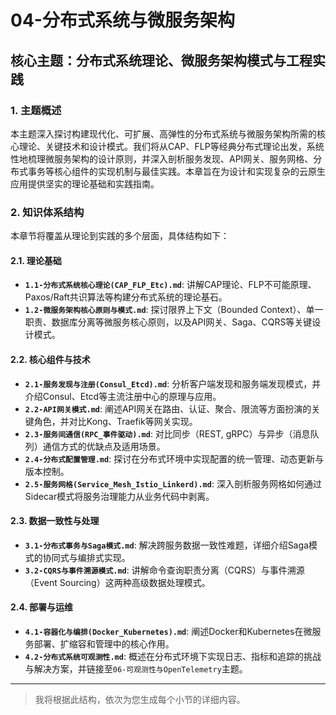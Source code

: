 # 04-分布式系统与微服务架构

## 核心主题：分布式系统理论、微服务架构模式与工程实践

### 1. 主题概述

本主题深入探讨构建现代化、可扩展、高弹性的分布式系统与微服务架构所需的核心理论、关键技术和设计模式。我们将从CAP、FLP等经典分布式理论出发，系统性地梳理微服务架构的设计原则，并深入剖析服务发现、API网关、服务网格、分布式事务等核心组件的实现机制与最佳实践。本章旨在为设计和实现复杂的云原生应用提供坚实的理论基础和实践指南。

### 2. 知识体系结构

本章节将覆盖从理论到实践的多个层面，具体结构如下：

#### 2.1. 理论基础

- **`1.1-分布式系统核心理论(CAP_FLP_Etc).md`**: 讲解CAP理论、FLP不可能原理、Paxos/Raft共识算法等构建分布式系统的理论基石。
- **`1.2-微服务架构核心原则与模式.md`**: 探讨限界上下文（Bounded Context）、单一职责、数据库分离等微服务核心原则，以及API网关、Saga、CQRS等关键设计模式。

#### 2.2. 核心组件与技术

- **`2.1-服务发现与注册(Consul_Etcd).md`**: 分析客户端发现和服务端发现模式，并介绍Consul、Etcd等主流注册中心的原理与应用。
- **`2.2-API网关模式.md`**: 阐述API网关在路由、认证、聚合、限流等方面扮演的关键角色，并对比Kong、Traefik等网关实现。
- **`2.3-服务间通信(RPC_事件驱动).md`**: 对比同步（REST, gRPC）与异步（消息队列）通信方式的优缺点及适用场景。
- **`2.4-分布式配置管理.md`**: 探讨在分布式环境中实现配置的统一管理、动态更新与版本控制。
- **`2.5-服务网格(Service_Mesh_Istio_Linkerd).md`**: 深入剖析服务网格如何通过Sidecar模式将服务治理能力从业务代码中剥离。

#### 2.3. 数据一致性与处理

- **`3.1-分布式事务与Saga模式.md`**: 解决跨服务数据一致性难题，详细介绍Saga模式的协同式与编排式实现。
- **`3.2-CQRS与事件溯源模式.md`**: 讲解命令查询职责分离（CQRS）与事件溯源（Event Sourcing）这两种高级数据处理模式。

#### 2.4. 部署与运维

- **`4.1-容器化与编排(Docker_Kubernetes).md`**: 阐述Docker和Kubernetes在微服务部署、扩缩容和管理中的核心作用。
- **`4.2-分布式系统可观测性.md`**: 概述在分布式环境下实现日志、指标和追踪的挑战与解决方案，并链接至`06-可观测性与OpenTelemetry`主题。

---
> 我将根据此结构，依次为您生成每个小节的详细内容。
